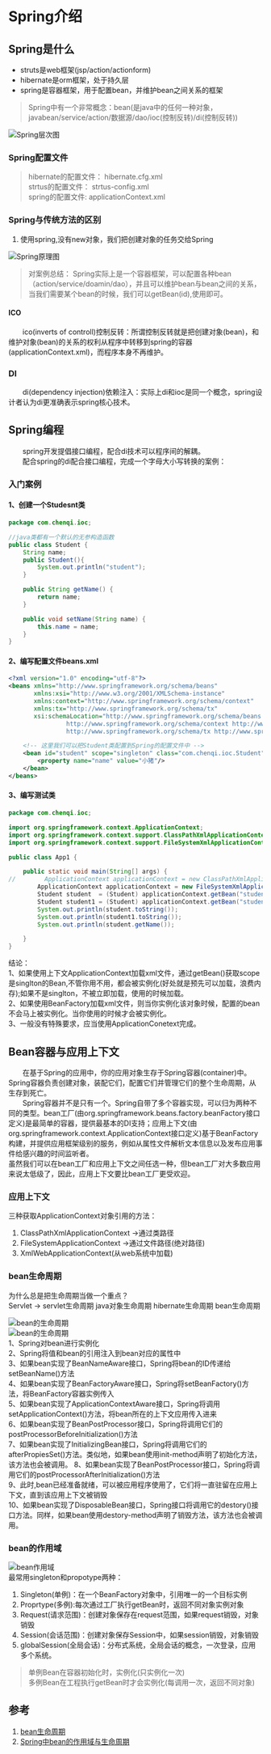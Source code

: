 # Spring介绍

## Spring是什么

* struts是web框架(jsp/action/actionform)  
* hibernate是orm框架，处于持久层  
* spring是容器框架，用于配置bean，并维护bean之间关系的框架  

>Spring中有一个非常概念：bean(是java中的任何一种对象，javabean/service/action/数据源/dao/ioc(控制反转)/di(控制反转))

![Spring层次图](http://p8jyeipil.bkt.clouddn.com/image/Spring.png)


### Spring配置文件
>hibernate的配置文件： hibernate.cfg.xml  
strtus的配置文件： strtus-config.xml  
spring的配置文件: applicationContext.xml  


### Spring与传统方法的区别
1. 使用spring,没有new对象，我们把创建对象的任务交给Spring


![Spring原理图](http://p8jyeipil.bkt.clouddn.com/image/Spring%E5%8E%9F%E7%90%86%E5%9B%BE.png)

>对案例总结：
Spring实际上是一个容器框架，可以配置各种bean（action/service/doamin/dao），并且可以维护bean与bean之间的关系，当我们需要某个bean的时候，我们可以getBean(id),使用即可。  

#### ICO
&emsp;&emsp;ico(inverts of controll)控制反转：所谓控制反转就是把创建对象(bean)，和维护对象(bean)的关系的权利从程序中转移到spring的容器(applicationContext.xml)，而程序本身不再维护。

### DI
&emsp;&emsp;di(dependency injection)依赖注入：实际上di和ioc是同一个概念，spring设计者认为di更准确表示spring核心技术。  


## Spring编程
&emsp;&emsp;spring开发提倡接口编程，配合di技术可以程序间的解耦。  
&emsp;&emsp;配合spring的di配合接口编程，完成一个字母大小写转换的案例：

### 入门案例  
#### 1、创建一个Studesnt类  
```java
package com.chenqi.ioc;

//java类都有一个默认的无参构造函数
public class Student {
    String name;
    public Student(){
        System.out.println("student");
    }

    public String getName() {
        return name;
    }

    public void setName(String name) {
        this.name = name;
    }
}

```

#### 2、编写配置文件beans.xml
```xml
<?xml version="1.0" encoding="utf-8"?>
<beans xmlns="http://www.springframework.org/schema/beans"
       xmlns:xsi="http://www.w3.org/2001/XMLSchema-instance"
       xmlns:context="http://www.springframework.org/schema/context"
       xmlns:tx="http://www.springframework.org/schema/tx"
       xsi:schemaLocation="http://www.springframework.org/schema/beans http://www.springframework.org/schema/beans/spring-beans-2.5.xsd
                http://www.springframework.org/schema/context http://www.springframework.org/schema/context/spring-context-2.5.xsd
                http://www.springframework.org/schema/tx http://www.springframework.org/schema/tx/spring-tx-2.5.xsd">

    <!-- 这里我们可以把Student类配置到Spring的配置文件中 -->
    <bean id="student" scope="singleton" class="com.chenqi.ioc.Student">
        <property name="name" value="小猪"/>
    </bean>
</beans>
```

#### 3、编写测试类
```java
package com.chenqi.ioc;

import org.springframework.context.ApplicationContext;
import org.springframework.context.support.ClassPathXmlApplicationContext;
import org.springframework.context.support.FileSystemXmlApplicationContext;

public class App1 {

    public static void main(String[] args) {
//        ApplicationContext applicationContext = new ClassPathXmlApplicationContext("com/chenqi/ioc/beans.xml");
        ApplicationContext applicationContext = new FileSystemXmlApplicationContext("src\\main\\java\\com\\chenqi\\ioc\\beans.xml");
        Student student  = (Student) applicationContext.getBean("student");
        Student student1 = (Student) applicationContext.getBean("student");
        System.out.println(student.toString());
        System.out.println(student1.toString());
        System.out.println(student.getName());

    }
}
```

结论：  
1、如果使用上下文ApplicationContext加载xml文件，通过getBean()获取scope是singlton的Bean,不管你用不用，都会被实例化(好处就是预先可以加载，浪费内存);如果不是singlton，不被立即加载，使用的时候加载。   
2、如果使用BeanFactory加载xml文件，则当你实例化该对象时候，配置的bean不会马上被实例化。当你使用的时候才会被实例化。  
3、一般没有特殊要求，应当使用ApplicationConetext完成。

## Bean容器与应用上下文
&emsp;&emsp;在基于Spring的应用中，你的应用对象生存于Spring容器(container)中。Spring容器负责创建对象，装配它们，配置它们并管理它们的整个生命周期，从生存到死亡。  
&emsp;&emsp;Spring容器并不是只有一个。Spring自带了多个容器实现，可以归为两种不同的类型。bean工厂(由org.springframework.beans.factory.beanFactory接口定义)是最简单的容器，提供最基本的DI支持；应用上下文(由org.springframework.context.ApplicationContext接口定义)基于BeanFactory构建，并提供应用框架级别的服务，例如从属性文件解析文本信息以及发布应用事件给感兴趣的时间监听者。  
虽然我们可以在bean工厂和应用上下文之间任选一种，但bean工厂对大多数应用来说太低级了，因此，应用上下文要比bean工厂更受欢迎。  

### 应用上下文
三种获取ApplicationContext对象引用的方法：  
1. ClassPathXmlApplicationContext  ->通过类路径  
2. FileSystemApplicationContext   ->通过文件路径(绝对路径)  
3. XmlWebApplicationContext(从web系统中加载)  

### bean生命周期
为什么总是把生命周期当做一个重点？  
Servlet  -> servlet生命周期
java对象生命周期
hibernate生命周期
bean生命周期

![bean的生命周期](http://p8jyeipil.bkt.clouddn.com/image/spring_scope1.png)  
![bean的生命周期](http://p8jyeipil.bkt.clouddn.com/image/spring_score2.png)  
1、Spring对bean进行实例化  
2、Spring将值和bean的引用注入到bean对应的属性中  
3、如果bean实现了BeanNameAware接口，Spring将bean的ID传递给setBeanName()方法  
4、如果bean实现了BeanFactoryAware接口，Spring将setBeanFactory()方法，将BeanFactory容器实例传入  
5、如果bean实现了ApplicationContextAware接口，Spring将调用setApplicationContext()方法，将bean所在的上下文应用传入进来  
6、如果bean实现了BeanPostProcessor接口，Spring将调用它们的postProcessorBeforeInitialization()方法  
7、如果bean实现了InitializingBean接口，Spring将调用它们的afterPropiesSet()方法。类似地，如果bean使用init-method声明了初始化方法，该方法也会被调用。
8、如果bean实现了BeanPostProcessor接口，Spring将调用它们的postProcessorAfterInitialization()方法  
9、此时,bean已经准备就绪，可以被应用程序使用了，它们将一直驻留在应用上下文，直到该应用上下文被销毁  
10、如果bean实现了DisposableBean接口，Spring接口将调用它的destory()接口方法。同样，如果bean使用destory-method声明了销毁方法，该方法也会被调用。

### bean的作用域
![bean作用域](http://p8jyeipil.bkt.clouddn.com/image/bean%E4%BD%9C%E7%94%A8%E5%9F%9F.png)  
最常用singleton和propotype两种：  
1. Singleton(单例)：在一个BeanFactory对象中，引用唯一的一个目标实例  
2. Proprtype(多例):每次通过工厂执行getBean时，返回不同对象实例对象  
3. Request(请求范围)：创建对象保存在request范围，如果request销毁，对象销毁  
4. Session(会话范围)：创建对象保存Session中，如果session销毁，对象销毁  
5. globalSession(全局会话)：分布式系统，全局会话的概念，一次登录，应用多个系统。  
> 单例Bean在容器初始化时，实例化(只实例化一次)  
> 多例Bean在工程执行getBean时才会实例化(每调用一次，返回不同对象)

## 参考
1. [bean生命周期](https://blog.csdn.net/a327369238/article/details/52193822)  
2. [Spring中bean的作用域与生命周期](https://blog.csdn.net/fuzhongmin05/article/details/73389779)
